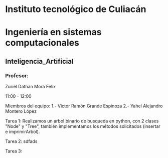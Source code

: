 # Instituto tecnológico de Culiacán
# Ingeniería en sistemas computacionales
## Inteligencia_Artificial
### Profesor:
Zuriel Dathan Mora Felix

11:00 - 12:00

Miembros del equipo: 
1.- Victor Ramón Grande Espinoza
2.- Yahel Alejandro Montero López

Tarea 1:
Realizamos un arbol binario de busqueda en python, con 2 clases "Node" y "Tree", también implementamos los métodos solicitados (insertar e imprimirArbol).

Tarea 2:
sdfads

Tarea 3:
